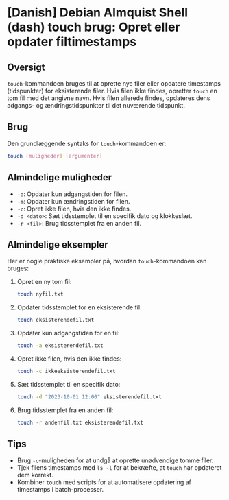 # [Danish] Debian Almquist Shell (dash) touch brug: Opret eller opdater filtimestamps

## Oversigt
`touch`-kommandoen bruges til at oprette nye filer eller opdatere timestamps (tidspunkter) for eksisterende filer. Hvis filen ikke findes, opretter `touch` en tom fil med det angivne navn. Hvis filen allerede findes, opdateres dens adgangs- og ændringstidspunkter til det nuværende tidspunkt.

## Brug
Den grundlæggende syntaks for `touch`-kommandoen er:

```bash
touch [muligheder] [argumenter]
```

## Almindelige muligheder
- `-a`: Opdater kun adgangstiden for filen.
- `-m`: Opdater kun ændringstiden for filen.
- `-c`: Opret ikke filen, hvis den ikke findes.
- `-d <dato>`: Sæt tidsstemplet til en specifik dato og klokkeslæt.
- `-r <fil>`: Brug tidsstemplet fra en anden fil.

## Almindelige eksempler
Her er nogle praktiske eksempler på, hvordan `touch`-kommandoen kan bruges:

1. Opret en ny tom fil:
   ```bash
   touch nyfil.txt
   ```

2. Opdater tidsstemplet for en eksisterende fil:
   ```bash
   touch eksisterendefil.txt
   ```

3. Opdater kun adgangstiden for en fil:
   ```bash
   touch -a eksisterendefil.txt
   ```

4. Opret ikke filen, hvis den ikke findes:
   ```bash
   touch -c ikkeeksisterendefil.txt
   ```

5. Sæt tidsstemplet til en specifik dato:
   ```bash
   touch -d "2023-10-01 12:00" eksisterendefil.txt
   ```

6. Brug tidsstemplet fra en anden fil:
   ```bash
   touch -r andenfil.txt eksisterendefil.txt
   ```

## Tips
- Brug `-c`-muligheden for at undgå at oprette unødvendige tomme filer.
- Tjek filens timestamps med `ls -l` for at bekræfte, at `touch` har opdateret dem korrekt.
- Kombiner `touch` med scripts for at automatisere opdatering af timestamps i batch-processer.